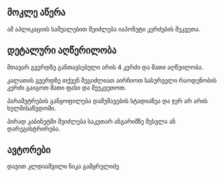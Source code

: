 
## მოკლე აწერა

ამ აპლიკაციის საშუალებით შეიძლება იაპონუტი კერძების შეკვეთა.

## დეტალური აღწერილობა

მთავარ გვერდზე განთავსებული არის 4 კერძი და მათი აღწეილობა.

კალათის გვერდზე თქვენ შეგიძლიათ აირჩიოთ სასურველი რაოდენობის კერძი გაიგოთ მათი ფასი და შეუკვეთოთ.

პარამეტრების განყოფილება დამუშავების სტადიაზეა და ჯერ არ არის ხელმისაწვდომი.

პირად კაბინეტში შეიძლება საკუთარ ანგარიშზე შესვლა ან დარეგისტრირება.

## ავტორები

დავით კლდიაშვილი 
ნიკა გამყრელიძე
